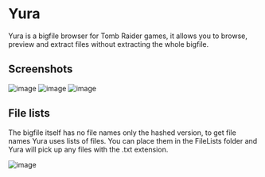 # Yura

Yura is a bigfile browser for Tomb Raider games, it allows you to browse, preview and extract files without extracting the whole bigfile.

## Screenshots

![image](https://user-images.githubusercontent.com/15322107/147368936-1174fb9c-89a3-475f-86b7-41fc0d1e17a3.png)
![image](https://user-images.githubusercontent.com/15322107/147368937-d5ceedbc-2c51-4a6b-aa32-47bf4853ff9a.png)
![image](https://user-images.githubusercontent.com/15322107/147372856-eada5598-73af-4071-a84e-4c735fe62a71.png)

## File lists

The bigfile itself has no file names only the hashed version, to get file names Yura uses lists of files. You can place them in the FileLists folder and Yura will pick up any files with the .txt extension.

![image](https://user-images.githubusercontent.com/15322107/147369210-caffa3a6-7e04-4f5f-8cbd-6c07d1d995e5.png)
